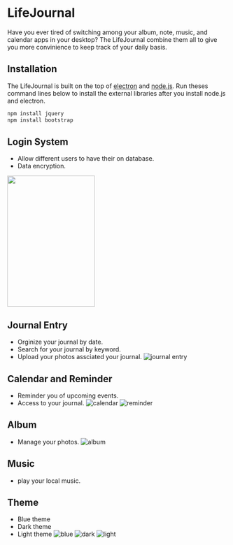 # LifeJournal
Have you ever tired of switching among your album, note, music, and calendar apps in your desktop? The LifeJournal combine them all to give you more convinience to keep track of your daily basis. 

## Installation
The LifeJournal is built on the top of [electron](https://electronjs.org/docs/tutorial/installation) and [node.js](https://nodejs.org/en/download/). Run theses command lines below to install the external libraries after you install node.js and electron.

```bash
npm install jquery
npm install bootstrap
```

## Login System
* Allow different users to have their on database.
* Data encryption.
<img src="./image/login"  width="200" height="300">

## Journal Entry
* Orginize your journal by date.
* Search for your journal by keyword.
* Upload your photos assciated your journal.
![journal entry](./image/journalEntry.png)

## Calendar and Reminder
* Reminder you of upcoming events.
* Access to your journal.
![calendar](./image/calendar.png)
![reminder](./image/reminder.png)

## Album
* Manage your photos.
![album](./image/album.png)

## Music
* play your local music.

## Theme
* Blue theme
* Dark theme
* Light theme
![blue](./image/blueTheme.png)
![dark](./image/darkTheme.png)
![light](./image/lightTheme.png)



